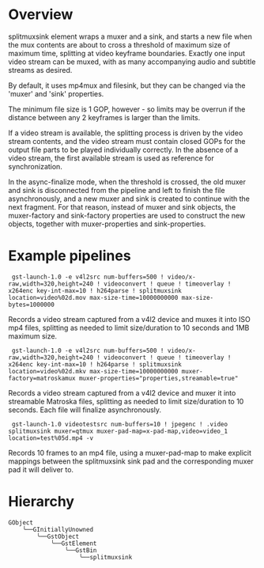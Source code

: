 # Overview

splitmuxsink element wraps a muxer and a sink, and starts a new file when the mux contents are about to cross a threshold of maximum size of maximum time, splitting at video keyframe boundaries. Exactly one input video stream can be muxed, with as many accompanying audio and subtitle streams as desired.

By default, it uses mp4mux and filesink, but they can be changed via the 'muxer' and 'sink' properties.

The minimum file size is 1 GOP, however - so limits may be overrun if the distance between any 2 keyframes is larger than the limits.

If a video stream is available, the splitting process is driven by the video stream contents, and the video stream must contain closed GOPs for the output file parts to be played individually correctly. In the absence of a video stream, the first available stream is used as reference for synchronization.

In the async-finalize mode, when the threshold is crossed, the old muxer and sink is disconnected from the pipeline and left to finish the file asynchronously, and a new muxer and sink is created to continue with the next fragment. For that reason, instead of muxer and sink objects, the muxer-factory and sink-factory properties are used to construct the new objects, together with muxer-properties and sink-properties.


# Example pipelines
```
 gst-launch-1.0 -e v4l2src num-buffers=500 ! video/x-raw,width=320,height=240 ! videoconvert ! queue ! timeoverlay ! x264enc key-int-max=10 ! h264parse ! splitmuxsink location=video%02d.mov max-size-time=10000000000 max-size-bytes=1000000
```

Records a video stream captured from a v4l2 device and muxes it into ISO mp4 files, splitting as needed to limit size/duration to 10 seconds and 1MB maximum size.

```
 gst-launch-1.0 -e v4l2src num-buffers=500 ! video/x-raw,width=320,height=240 ! videoconvert ! queue ! timeoverlay ! x264enc key-int-max=10 ! h264parse ! splitmuxsink location=video%02d.mkv max-size-time=10000000000 muxer-factory=matroskamux muxer-properties="properties,streamable=true"
```

Records a video stream captured from a v4l2 device and muxer it into streamable Matroska files, splitting as needed to limit size/duration to 10 seconds. Each file will finalize asynchronously.

```
 gst-launch-1.0 videotestsrc num-buffers=10 ! jpegenc ! .video splitmuxsink muxer=qtmux muxer-pad-map=x-pad-map,video=video_1 location=test%05d.mp4 -v
```

Records 10 frames to an mp4 file, using a muxer-pad-map to make explicit mappings between the splitmuxsink sink pad and the corresponding muxer pad it will deliver to.

# Hierarchy
```
GObject
    ╰──GInitiallyUnowned
        ╰──GstObject
            ╰──GstElement
                ╰──GstBin
                    ╰──splitmuxsink
```
